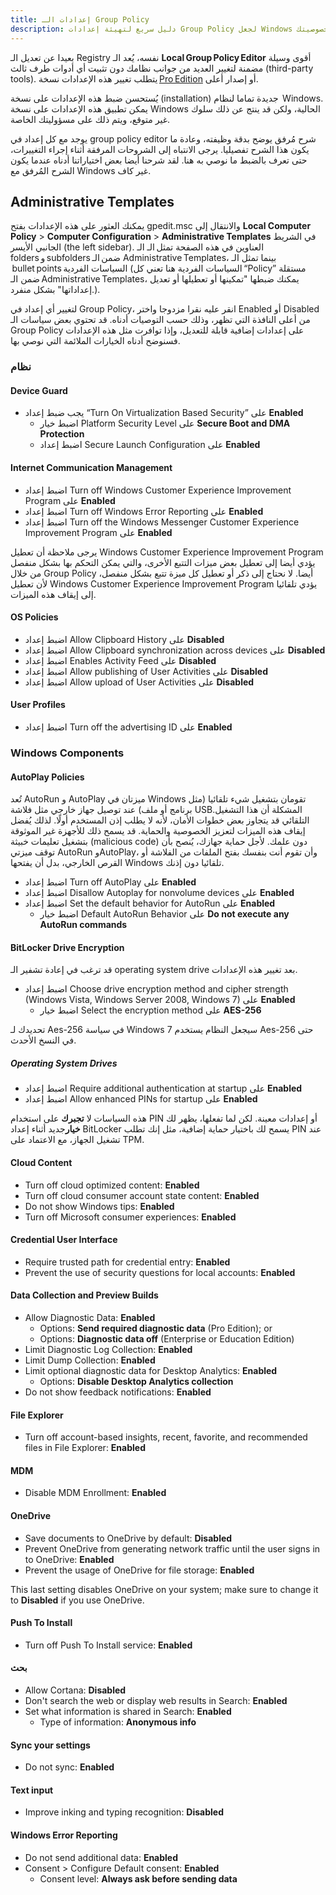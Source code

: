 ```yaml
---
title: إعدادات الـ Group Policy
description: دليل سريع لتهيئة إعدادات Group Policy لجعل Windows أكثر احتراما لخصوصيتك.
---
```


بعيدا عن تعديل الـ Registry نفسه، يُعد الـ **Local Group Policy Editor** أقوى وسيلة مضمنة لتغيير العديد من جوانب نظامك دون تثبيت أي أدوات طرف ثالث (third-party tools). يتطلب تغيير هذه الإعدادات نسخة [Pro Edition](index.md#windows-editions) أو إصدار أعلى.

يُستحسن ضبط هذه الإعدادات على نسخة (installation) جديدة تماما لنظام  Windows. يمكن تطبيق هذه الإعدادات على نسخة Windows الحالية، ولكن قد ينتج عن ذلك سلوك غير متوقع، ويتم ذلك على مسؤوليتك الخاصة.

يوجد مع كل إعداد في group policy editor شرح مُرفق يوضح بدقة وظيفته، وعادة ما يكون هذا الشرح تفصيليا. يرجى الانتباه إلى الشروحات المرفقة أثناء إجراء التغييرات، حتى تعرف بالضبط ما نوصي به هنا. لقد شرحنا أيضا بعض اختياراتنا أدناه عندما يكون الشرح المُرفق مع Windows غير كاف.

## Administrative Templates

يمكنك العثور على هذه الإعدادات بفتح gpedit.msc والانتقال إلى **Local Computer Policy** > **Computer Configuration** > **Administrative Templates** في الشريط الجانبي الأيسر (the left sidebar). العناوين في هذه الصفحة تمثل الـ الـ folders و subfolders ضمن الـ Administrative Templates، بينما تمثل الـ  bullet points السياسات الفردية (السياسات الفردية هنا تعني كل “Policy” مستقلة ضمن الـ Administrative Templates، يمكنك ضبطها "تمكينها أو تعطيلها أو تعديل إعداداتها" بشكل منفرد.).

لتغيير أي إعداد في Group Policy، انقر عليه نقرا مزدوجا واختر Enabled أو Disabled من أعلى النافذة التي تظهر، وذلك حسب التوصيات أدناه. قد تحتوي بعض سياسات الـ Group Policy على إعدادات إضافية قابلة للتعديل، وإذا توافرت مثل هذه الإعدادات فسنوضح أدناه الخيارات الملائمة التي نوصي بها.

### نظام

#### Device Guard

- يجب ضبط إعداد “Turn On Virtualization Based Security” على **Enabled**
    - اضبط خيار Platform Security Level على **Secure Boot and DMA Protection**
    - اضبط إعداد Secure Launch Configuration على **Enabled**

#### Internet Communication Management

- اضبط إعداد Turn off Windows Customer Experience Improvement Program على **Enabled**
- اضبط إعداد Turn off Windows Error Reporting على **Enabled**
- اضبط إعداد Turn off the Windows Messenger Customer Experience Improvement Program على **Enabled**

يرجى ملاحظة أن تعطيل Windows Customer Experience Improvement Program يؤدي أيضا إلى تعطيل بعض ميزات التتبع الأخرى، والتي يمكن التحكم بها بشكل منفصل من خلال Group Policy أيضا. لا نحتاج إلى ذكر أو تعطيل كل ميزة تتبع بشكل منفصل، لأن تعطيل Windows Customer Experience Improvement Program يؤدي تلقائيا إلى إيقاف هذه الميزات.

#### OS Policies

- اضبط إعداد Allow Clipboard History على **Disabled**
- اضبط إعداد Allow Clipboard synchronization across devices على **Disabled**
- اضبط إعداد Enables Activity Feed على **Disabled**
- اضبط إعداد Allow publishing of User Activities على **Disabled**
- اضبط إعداد Allow upload of User Activities على **Disabled**

#### User Profiles

- اضبط إعداد Turn off the advertising ID على **Enabled**

### Windows Components

#### AutoPlay Policies

تُعد AutoRun و AutoPlay ميزتان في Windows تقومان بتشغيل شيء تلقائيا (مثل برنامج أو ملف) عند توصيل جهاز خارجي مثل فلاشة USB.المشكلة أن هذا التشغيل التلقائي قد يتجاوز بعض خطوات الأمان، لأنه لا يطلب إذن المستخدم أولًا. لذلك يُفضل إيقاف هذه الميزات لتعزيز الخصوصية والحماية. قد يسمح ذلك للأجهزة غير الموثوقة بتشغيل تعليمات خبيثة (malicious code) دون علمك. لأجل حماية جهازك، يُنصح بأن توقف ميزتي AutoRun وAutoPlay،
وأن تقوم أنت بنفسك بفتح الملفات من الفلاشة أو القرص الخارجي، بدل أن يفتحها Windows تلقائيا دون إذنك.

- اضبط إعداد Turn off AutoPlay على **Enabled**
- اضبط إعداد Disallow Autoplay for nonvolume devices على **Enabled**
- اضبط إعداد Set the default behavior for AutoRun على **Enabled**
    - اضبط خيار Default AutoRun Behavior على **Do not execute any AutoRun commands**

#### BitLocker Drive Encryption

قد ترغب في إعادة تشفير الـ operating system drive بعد تغيير هذه الإعدادات.

- اضبط إعداد Choose drive encryption method and cipher strength (Windows Vista, Windows Server 2008, Windows 7) على **Enabled**
    - اضبط خيار Select the encryption method على **AES-256**

تحديدك لـ Aes-256 في سياسة Windows 7 سيجعل النظام يستخدم Aes-256 حتى في النسخ الأحدث.

##### Operating System Drives

- اضبط إعداد Require additional authentication at startup على **Enabled**
- اضبط إعداد Allow enhanced PINs for startup على **Enabled**

هذه السياسات لا **تجبرك** على استخدام PIN أو إعدادات معينة.
لكن لما تفعلها، يظهر لك **خيار**جديد أثناء إعداد BitLocker يسمح لك باختيار حماية إضافية، مثل إنك تطلب PIN عند تشغيل الجهاز، مع الاعتماد على TPM.

#### Cloud Content

- Turn off cloud optimized content: **Enabled**
- Turn off cloud consumer account state content: **Enabled**
- Do not show Windows tips: **Enabled**
- Turn off Microsoft consumer experiences: **Enabled**

#### Credential User Interface

- Require trusted path for credential entry: **Enabled**
- Prevent the use of security questions for local accounts: **Enabled**

#### Data Collection and Preview Builds

- Allow Diagnostic Data: **Enabled**
    - Options: **Send required diagnostic data** (Pro Edition); or
    - Options: **Diagnostic data off** (Enterprise or Education Edition)
- Limit Diagnostic Log Collection: **Enabled**
- Limit Dump Collection: **Enabled**
- Limit optional diagnostic data for Desktop Analytics: **Enabled**
    - Options: **Disable Desktop Analytics collection**
- Do not show feedback notifications: **Enabled**

#### File Explorer

- Turn off account-based insights, recent, favorite, and recommended files in File Explorer: **Enabled**

#### MDM

- Disable MDM Enrollment: **Enabled**

#### OneDrive

- Save documents to OneDrive by default: **Disabled**
- Prevent OneDrive from generating network traffic until the user signs in to OneDrive: **Enabled**
- Prevent the usage of OneDrive for file storage: **Enabled**

This last setting disables OneDrive on your system; make sure to change it to **Disabled** if you use OneDrive.

#### Push To Install

- Turn off Push To Install service: **Enabled**

#### بحث

- Allow Cortana: **Disabled**
- Don't search the web or display web results in Search: **Enabled**
- Set what information is shared in Search: **Enabled**
    - Type of information: **Anonymous info**

#### Sync your settings

- Do not sync: **Enabled**

#### Text input

- Improve inking and typing recognition: **Disabled**

#### Windows Error Reporting

- Do not send additional data: **Enabled**
- Consent > Configure Default consent: **Enabled**
    - Consent level: **Always ask before sending data**
